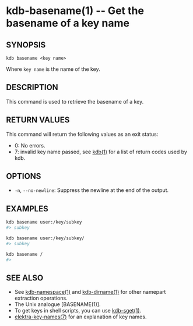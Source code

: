 # kdb-basename(1) -- Get the basename of a key name

## SYNOPSIS

`kdb basename <key name>`

Where `key name` is the name of the key.

## DESCRIPTION

This command is used to retrieve the basename of a key.

## RETURN VALUES

This command will return the following values as an exit status:

- 0:
  No errors.
- 7:
  invalid key name passed, see [kdb(1)](kdb.md) for a list of return codes used by kdb.

## OPTIONS

- `-n`, `--no-newline`:
  Suppress the newline at the end of the output.

## EXAMPLES

```sh
kdb basename user:/key/subkey
#> subkey

kdb basename user:/key/subkey/
#> subkey

kdb basename /
#>
```

## SEE ALSO

- See [kdb-namespace(1)](kdb-namespace.md) and [kdb-dirname(1)](kdb-dirname.md) for other namepart extraction operations.
- The Unix analogue [BASENAME(1)].
- To get keys in shell scripts, you can use [kdb-sget(1)](kdb-sget.md).
- [elektra-key-names(7)](elektra-key-names.md) for an explanation of key names.
